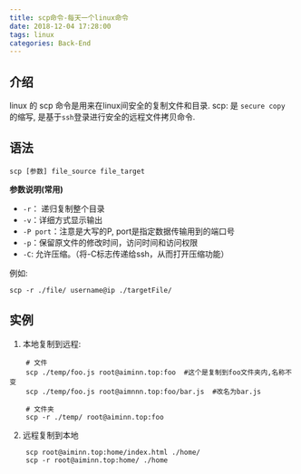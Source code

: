 ```yaml
---
title: scp命令-每天一个linux命令
date: 2018-12-04 17:28:00
tags: linux
categories: Back-End
---
```


## 介绍

linux 的 scp 命令是用来在linux间安全的复制文件和目录.
scp: 是 `secure copy` 的缩写, 是基于`ssh`登录进行安全的远程文件拷贝命令.

## 语法

`scp [参数] file_source file_target`


**参数说明(常用)**

- `-r`： 递归复制整个目录
- `-v`：详细方式显示输出
- `-P port`：注意是大写的P, port是指定数据传输用到的端口号
- `-p`：保留原文件的修改时间，访问时间和访问权限
- `-C`: 允许压缩。（将-C标志传递给ssh，从而打开压缩功能）

例如: 

`scp -r ./file/ username@ip ./targetFile/`

## 实例

1. 本地复制到远程:

```shell
    # 文件
    scp ./temp/foo.js root@aiminn.top:foo  #这个是复制到foo文件夹内,名称不变
    scp ./temp/foo.js root@aimnnn.top:foo/bar.js  #改名为bar.js

    # 文件夹
    scp -r ./temp/ root@aiminn.top:foo
```

2. 远程复制到本地

```shell
    scp root@aiminn.top:home/index.html ./home/
    scp -r root@aiminn.top:home/ ./home
```
